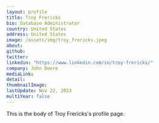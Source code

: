 ```yaml
---
layout: profile
title: Troy Frericks
bio: Database Administrator
country: United States
address: United States
image: /assets/img/troy_frericks.jpeg
about: 
github:
twitter: 
linkedin: "https://www.linkedin.com/in/troy-frericks/"
company: John Deere
mediaLink:
detail: 
thumbnailImage:
lastUpdate: Nov 22, 2023 
multiYear: false
---
```


This is the body of Troy Frericks's profile page.
